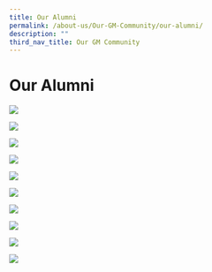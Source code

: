 ```yaml
---
title: Our Alumni
permalink: /about-us/Our-GM-Community/our-alumni/
description: ""
third_nav_title: Our GM Community
---
```

# **Our Alumni**

![](/images/GMSS_A3-Posters_Alumni_ver2_Page_01.jpg)

![](/images/GMSS_A3-Posters_Alumni_ver2_Page_02.jpg)

![](/images/GMSS_A3-Posters_Alumni_ver2_Page_03.jpg)

![](/images/GMSS_A3-Posters_Alumni_ver2_Page_04.jpg)

![](/images/GMSS_A3-Posters_Alumni_ver2_Page_05.jpg)

![](/images/GMSS_A3-Posters_Alumni_ver2_Page_07.jpg)

![](/images/GMSS_A3-Posters_Alumni_ver2_Page_08.jpg)

![](/images/GMSS_A3-Posters_Alumni_ver2_Page_09-5.jpg)

![](/images/GMSS_A3-Posters_Alumni_ver2_Page_06.jpg)

![](/images/GMSS_A3-Posters_Alumni_ver2_Page_10.jpg)